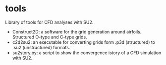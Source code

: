 # tools

Library of tools for CFD analyses with SU2.

- Construct2D: a software for the grid generation around airfoils. Structured O-type and C-type grids.
- c2d2su2: an executable for converting grids form .p3d (structured) to .su2 (unstructured) formats.
- su2story.py: a script to show the convergence istory of a CFD simulation with SU2.

  
